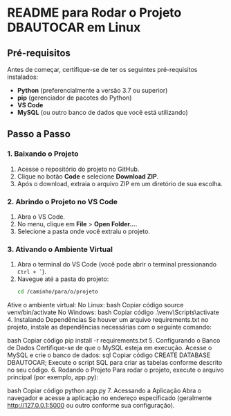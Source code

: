 # README para Rodar o Projeto DBAUTOCAR em Linux

## Pré-requisitos

Antes de começar, certifique-se de ter os seguintes pré-requisitos instalados:

- **Python** (preferencialmente a versão 3.7 ou superior)
- **pip** (gerenciador de pacotes do Python)
- **VS Code**
- **MySQL** (ou outro banco de dados que você está utilizando)

## Passo a Passo

### 1. Baixando o Projeto

1. Acesse o repositório do projeto no GitHub.
2. Clique no botão **Code** e selecione **Download ZIP**.
3. Após o download, extraia o arquivo ZIP em um diretório de sua escolha.

### 2. Abrindo o Projeto no VS Code

1. Abra o VS Code.
2. No menu, clique em **File** > **Open Folder...**.
3. Selecione a pasta onde você extraiu o projeto.

### 3. Ativando o Ambiente Virtual

1. Abra o terminal do VS Code (você pode abrir o terminal pressionando `` Ctrl + ` ``).
2. Navegue até a pasta do projeto:
   ```bash
   cd /caminho/para/o/projeto
Ative o ambiente virtual:
No Linux:
bash
Copiar código
source venv/bin/activate
No Windows:
bash
Copiar código
.\venv\Scripts\activate
4. Instalando Dependências
Se houver um arquivo requirements.txt no projeto, instale as dependências necessárias com o seguinte comando:

bash
Copiar código
pip install -r requirements.txt
5. Configurando o Banco de Dados
Certifique-se de que o MySQL esteja em execução.
Acesse o MySQL e crie o banco de dados:
sql
Copiar código
CREATE DATABASE DBAUTOCAR;
Execute o script SQL para criar as tabelas conforme descrito no seu código.
6. Rodando o Projeto
Para rodar o projeto, execute o arquivo principal (por exemplo, app.py):

bash
Copiar código
python app.py
7. Acessando a Aplicação
Abra o navegador e acesse a aplicação no endereço especificado (geralmente http://127.0.0.1:5000 ou outro conforme sua configuração).

